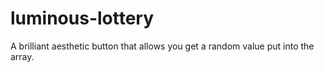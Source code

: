 # luminous-lottery
A brilliant aesthetic button that allows you get a random value put into the array.

